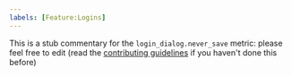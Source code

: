 ```yaml
---
labels: [Feature:Logins]
---
```


This is a stub commentary for the `login_dialog.never_save` metric: please feel free to edit (read the
[contributing guidelines](https://github.com/mozilla/glean-annotations/blob/main/CONTRIBUTING.md)
if you haven't done this before)
